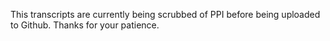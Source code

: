 This transcripts are currently being scrubbed of PPI before being uploaded to Github. Thanks for your patience.

